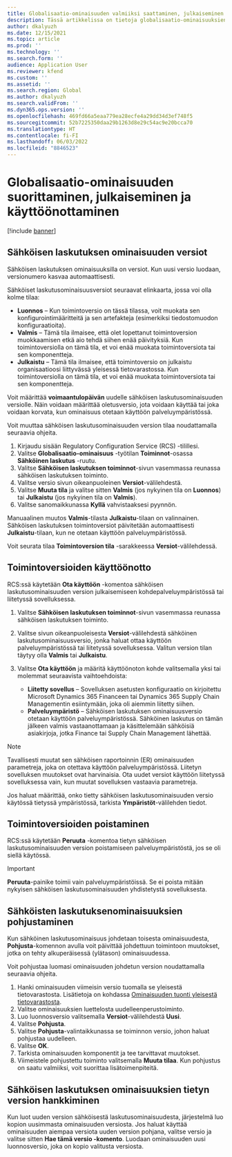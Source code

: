 ```yaml
---
title: Globalisaatio-ominaisuuden valmiiksi saattaminen, julkaiseminen ja käyttöönottaminen
description: Tässä artikkelissa on tietoja globalisaatio-ominaisuuksien elinkaaresta.
author: dkalyuzh
ms.date: 12/15/2021
ms.topic: article
ms.prod: ''
ms.technology: ''
ms.search.form: ''
audience: Application User
ms.reviewer: kfend
ms.custom: ''
ms.assetid: ''
ms.search.region: Global
ms.author: dkalyuzh
ms.search.validFrom: ''
ms.dyn365.ops.version: ''
ms.openlocfilehash: 469fd66a5eaa779ea28ecfe4a29dd34d3ef748f5
ms.sourcegitcommit: 52b7225350daa29b1263d8e29c54ac9e20bcca70
ms.translationtype: HT
ms.contentlocale: fi-FI
ms.lasthandoff: 06/03/2022
ms.locfileid: "8846523"
---
```

# <a name="complete-publish-and-deploy-a-globalization-feature"></a>Globalisaatio-ominaisuuden suorittaminen, julkaiseminen ja käyttöönottaminen

[!include [banner](../includes/banner.md)]

## <a name="electronic-invoicing-feature-versions"></a>Sähköisen laskutuksen ominaisuuden versiot

Sähköisen laskutuksen ominaisuuksilla on versiot. Kun uusi versio luodaan, versionumero kasvaa automaattisesti.

Sähköiset laskutusominaisuusversiot seuraavat elinkaarta, jossa voi olla kolme tilaa:

- **Luonnos** – Kun toimintoversio on tässä tilassa, voit muokata sen konfigurointimääritteitä ja sen artefakteja (esimerkiksi tiedostomuodon konfiguraatioita).
- **Valmis** – Tämä tila ilmaisee, että olet lopettanut toimintoversion muokkaamisen etkä aio tehdä siihen enää päivityksiä. Kun toimintoversiolla on tämä tila, et voi enää muokata toimintoversiota tai sen komponentteja.
- **Julkaistu** – Tämä tila ilmaisee, että toimintoversio on julkaistu organisaatioosi liittyvässä yleisessä tietovarastossa. Kun toimintoversiolla on tämä tila, et voi enää muokata toimintoversiota tai sen komponentteja.

Voit määrittää **voimaantulopäivän** uudelle sähköisen laskutusominaisuuden versiolle. Näin voidaan määrittää oletusversio, jota voidaan käyttää tai joka voidaan korvata, kun ominaisuus otetaan käyttöön palveluympäristössä.

Voit muuttaa sähköisen laskutusominaisuuden version tilaa noudattamalla seuraavia ohjeita.

1. Kirjaudu sisään Regulatory Configuration Service (RCS) -tilillesi.
2. Valitse **Globalisaatio-ominaisuus** -työtilan **Toiminnot**-osassa **Sähköinen laskutus** -ruutu.
3. Valitse **Sähköisen laskutuksen toiminnot**-sivun vasemmassa reunassa sähköisen laskutuksen toiminto.
4. Valitse versio sivun oikeanpuoleinen **Versiot**-välilehdestä.
5. Valitse **Muuta tila** ja valitse sitten **Valmis** (jos nykyinen tila on **Luonnos**) tai **Julkaistu** (jos nykyinen tila on **Valmis**).
6. Valitse sanomaikkunassa **Kyllä** vahvistaaksesi pyynnön.

Manuaalinen muutos **Valmis**-tilasta **Julkaistu**-tilaan on valinnainen. Sähköisen laskutuksen toimintoversiot päivitetään automaattisesti **Julkaistu**-tilaan, kun ne otetaan käyttöön palveluympäristössä.

Voit seurata tilaa **Toimintoversion tila** -sarakkeessa **Versiot**-välilehdessä.

## <a name="deploy-feature-versions"></a>Toimintoversioiden käyttöönotto

RCS:ssä käytetään **Ota käyttöön** -komentoa sähköisen laskutusominaisuuden version julkaisemiseen kohdepalveluympäristössä tai liitetyssä sovelluksessa.

1. Valitse **Sähköisen laskutuksen toiminnot**-sivun vasemmassa reunassa sähköisen laskutuksen toiminto.
2. Valitse sivun oikeanpuoleisesta **Versiot**-välilehdestä sähköinen laskutusominaisuusversio, jonka haluat ottaa käyttöön palveluympäristössä tai liitetyssä sovelluksessa. Valitun version tilan täytyy olla **Valmis** tai **Julkaistu**.
3. Valitse **Ota käyttöön** ja määritä käyttöönoton kohde valitsemalla yksi tai molemmat seuraavista vaihtoehdoista:

    - **Liitetty sovellus** – Sovelluksen asetusten konfiguraatio on kirjoitettu Microsoft Dynamics 365 Financeen tai Dynamics 365 Supply Chain Managementin esiintymään, joka oli aiemmin liitetty siihen.
    - **Palveluympäristö** – Sähköisen laskutuksen ominaisuusversio otetaan käyttöön palveluympäristössä. Sähköinen laskutus on tämän jälkeen valmis vastaanottamaan ja käsittelemään sähköisiä asiakirjoja, jotka Finance tai Supply Chain Management lähettää.

> [!NOTE]
> Tavallisesti muutat sen sähköisen raportoinnin (ER) ominaisuuden parametreja, joka on otettava käyttöön palveluympäristössä. Liitetyn sovelluksen muutokset ovat harvinaisia. Ota uudet versiot käyttöön liitetyssä sovelluksessa vain, kun muutat sovelluksen vastaavia parametreja.

Jos haluat määrittää, onko tietty sähköisen laskutusominaisuuden versio käytössä tietyssä ympäristössä, tarkista **Ympäristöt**-välilehden tiedot.

## <a name="remove-feature-versions"></a>Toimintoversioiden poistaminen

RCS:ssä käytetään **Peruuta** -komentoa tietyn sähköisen laskutusominaisuuden version poistamiseen palveluympäristöstä, jos se oli siellä käytössä.

> [!IMPORTANT]
> **Peruuta**-painike toimii vain palveluympäristöissä. Se ei poista mitään nykyisen sähköisen laskutusominaisuuden yhdistetystä sovelluksesta.

## <a name="rebase-electronic-invoicing-features"></a>Sähköisten laskutuksenominaisuuksien pohjustaminen

Kun sähköinen laskutusominaisuus johdetaan toisesta ominaisuudesta, **Pohjusta**-komennon avulla voit päivittää johdettuun toimintoon muutokset, jotka on tehty alkuperäisessä (ylätason) ominaisuudessa.

Voit pohjustaa luomasi ominaisuuden johdetun version noudattamalla seuraavia ohjeita.

1. Hanki ominaisuuden viimeisin versio tuomalla se yleisestä tietovarastosta. Lisätietoja on kohdassa [Ominaisuuden tuonti yleisestä tietovarastosta](e-invoicing-import-feature-global-repository.md).
2. Valitse ominaisuuksien luettelosta uudelleenperustoiminto.
3. Luo luonnosversio valitsemalla **Versiot**-välilehdestä **Uusi**.
4. Valitse **Pohjusta**.
5. Valitse **Pohjusta**-valintaikkunassa se toiminnon versio, johon haluat pohjustaa uudelleen.
6. Valitse **OK**.
7. Tarkista ominaisuuden komponentit ja tee tarvittavat muutokset.
8. Viimeistele pohjustettu toiminto valitsemalla **Muuta tilaa**. Kun pohjustus on saatu valmiiksi, voit suorittaa lisätoimenpiteitä.

## <a name="get-a-specific-version-of-electronic-invoicing-features"></a>Sähköisen laskutuksen ominaisuuksien tietyn version hankkiminen

Kun luot uuden version sähköisestä laskutusominaisuudesta, järjestelmä luo kopion uusimmasta ominaisuuden versiosta. Jos haluat käyttää ominaisuuden aiempaa versiota uuden version pohjana, valitse versio ja valitse sitten **Hae tämä versio -komento**. Luodaan ominaisuuden uusi luonnosversio, joka on kopio valitusta versiosta.

